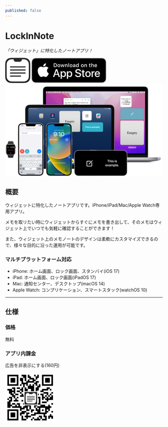 ```yaml
---
published: false
---
```


<h1 translate="no">LockInNote</h1>

_「ウィジェット」に特化したノートアプリ！_

<img src="icon.png" width="80">

<a href="https://apps.apple.com/app/id1644879340" target="blank">
  <img src="appstore_badge.svg">
</a>

<img src="top1200w.png" width="600">

概要
----------
ウィジェットに特化したノートアプリです。iPhone/iPad/Mac/Apple Watch専用アプリ。

メモを取リたい時にウィジェットからすぐにメモを書き出して、そのメモはウィジェット上でいつでも気軽に確認することができます！

また、ウィジェット上のメモノートのデザインは柔軟にカスタマイズできるので、様々な目的に沿った運用が可能です。


### マルチプラットフォーム対応
- iPhone: ホーム画面、ロック画面、スタンバイ(iOS 17)
- iPad: ホーム画面、ロック画面(iPadOS 17)
- Mac: 通知センター、デスクトップ(macOS 14)
- Apple Watch: コンプリケーション、スマートスタック(watchOS 10)

* * *

仕様
-------
### 価格
無料

### アプリ内課金
広告を非表示にする(160円)

<a href="https://apps.apple.com/app/id1644879340" target="blank">
  <img src="qr-code.jpg" width="160">
</a>

